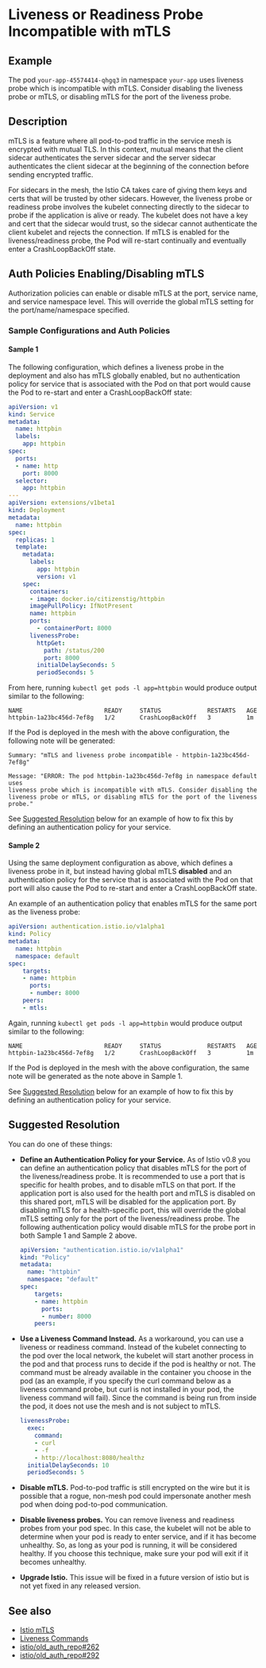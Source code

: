 # Liveness or Readiness Probe Incompatible with mTLS

## Example

The pod `your-app-45574414-qhgq3` in namespace `your-app` uses liveness probe
which is incompatible with mTLS.  Consider disabling the liveness probe or
mTLS, or disabling mTLS for the port of the liveness probe.

## Description

mTLS is a feature where all pod-to-pod traffic in the service mesh is encrypted
with mutual TLS.  In this context, mutual means that the client sidecar
authenticates the server sidecar and the server sidecar authenticates the
client sidecar at the beginning of the connection before sending encrypted
traffic.

For sidecars in the mesh, the Istio CA takes care of giving them keys and certs
that will be trusted by other sidecars.  However, the liveness probe or
readiness probe involves the kubelet connecting directly to the sidecar to
probe if the application is alive or ready.  The kubelet does not have a key
and cert that the sidecar would trust, so the sidecar cannot authenticate the
client kubelet and rejects the connection.  If mTLS is enabled for the
liveness/readiness probe, the Pod will re-start continually and eventually enter
a CrashLoopBackOff state.

## Auth Policies Enabling/Disabling mTLS

Authorization policies can enable or disable mTLS at the port, service name, and
service namespace level. This will override the global mTLS setting for the
port/name/namespace specified.

### Sample Configurations and Auth Policies

#### Sample 1
 
The following configuration, which defines a liveness probe in the deployment
and also has mTLS globally enabled, but no authentication policy for service
that is 
associated with the Pod on that port would cause the Pod to re-start and enter a
CrashLoopBackOff state:

```yaml
apiVersion: v1
kind: Service
metadata:
  name: httpbin
  labels:
    app: httpbin
spec:
  ports:
  - name: http
    port: 8000
  selector:
    app: httpbin
---
apiVersion: extensions/v1beta1
kind: Deployment
metadata:
  name: httpbin
spec:
  replicas: 1
  template:
    metadata:
      labels:
        app: httpbin
        version: v1
    spec:
      containers:
      - image: docker.io/citizenstig/httpbin
      imagePullPolicy: IfNotPresent
      name: httpbin
      ports:
        - containerPort: 8000
      livenessProbe:
        httpGet:
          path: /status/200
          port: 8000
        initialDelaySeconds: 5
        periodSeconds: 5
```
From here, running `kubectl get pods -l app=httpbin` would produce output
similar to the following:

```shell
NAME                       READY     STATUS             RESTARTS   AGE
httpbin-1a23bc456d-7ef8g   1/2       CrashLoopBackOff   3          1m
```
If the Pod is deployed in the mesh with the above configuration, the following
note will be generated:

```shell
Summary: "mTLS and liveness probe incompatible - httpbin-1a23bc456d-7ef8g"

Message: "ERROR: The pod httpbin-1a23bc456d-7ef8g in namespace default uses
liveness probe which is incompatible with mTLS. Consider disabling the
liveness probe or mTLS, or disabling mTLS for the port of the liveness probe."
```
See [Suggested Resolution](#suggested-resolution) below for an example of how to 
fix this by defining an authentication policy for your service.

#### Sample 2

Using the same deployment configuration as above, which defines a liveness probe 
in it, but instead having global mTLS **disabled** and an authentication policy
for the service that is associated with the Pod on that port will also cause 
the Pod to re-start and enter a CrashLoopBackOff state.

An example of an authentication policy that enables mTLS for the same port as
the liveness probe:

```yaml
apiVersion: authentication.istio.io/v1alpha1
kind: Policy
metadata:
  name: httpbin
  namespace: default
spec:
    targets:
    - name: httpbin
      ports:
      - number: 8000
    peers:
    - mtls:
```
Again, running `kubectl get pods -l app=httpbin` would produce output
similar to the following:

```shell
NAME                       READY     STATUS             RESTARTS   AGE
httpbin-1a23bc456d-7ef8g   1/2       CrashLoopBackOff   3          1m
```

If the Pod is deployed in the mesh with the above configuration, the same note
will be generated as the note above in Sample 1.

See [Suggested Resolution](#suggested-resolution) below for an example of how to 
fix this by defining an authentication policy for your service.


## Suggested Resolution <a id="suggested-resolution"></a>

You can do one of these things:

- **Define an Authentication Policy for your Service.** As of Istio v0.8 you can
  define an authentication policy that disables mTLS for the port of the 
liveness/readiness probe.  It is recommended to use a port that is specific for
health probes, and to disable mTLS on that port.  If the application port is
also used for the health port and mTLS is disabled on this shared port, mTLS
will be disabled for the application port. By disabling mTLS for a health-specific
port, this will override the global mTLS setting only for the
port of the liveness/readiness probe.  The following authentication policy would
disable mTLS for the probe port in both Sample 1 and Sample 2 above.

    ```yaml
    apiVersion: "authentication.istio.io/v1alpha1"
    kind: "Policy"
    metadata:
      name: "httpbin"
      namespace: "default"
    spec:
        targets:
        - name: httpbin
          ports:
          - number: 8000
        peers:
    ```

- **Use a Liveness Command Instead.** As a workaround, you can use a liveness
  or readiness command.  Instead of the kubelet connecting to the pod over the
local network, the kubelet will start another process in the pod and that
process runs to decide if the pod is healthy or not.  The command must be
already available in the container you choose in the pod (as an example, if you
specify the curl command below as a liveness command probe, but curl is not
installed in your pod, the liveness command will fail).  Since the command is
being run from inside the pod, it does not use the mesh and is not subject to
mTLS.

    ```yaml
    livenessProbe:
      exec:
        command:
        - curl
        - -f
        - http://localhost:8080/healthz
      initialDelaySeconds: 10
      periodSeconds: 5
    ```

- **Disable mTLS.**  Pod-to-pod traffic is still encrypted on the wire but it
  is possible that a rogue, non-mesh pod could impersonate another mesh pod
when doing pod-to-pod communication.

- **Disable liveness probes.** You can remove liveness and readiness probes
  from your pod spec.  In this case, the kubelet will not be able to determine
when your pod is ready to enter service, and if it has become unhealthy.  So,
as long as your pod is running, it will be considered healthy.  If you choose
this technique, make sure your pod will exit if it becomes unhealthy.

- **Upgrade Istio.** This issue will be fixed in a future version of istio but
  is not yet fixed in any released version.

## See also

- [Istio mTLS](https://archive.istio.io/v0.8/docs/concepts/security/mutual-tls/)
- [Liveness Commands](https://kubernetes.io/docs/tasks/configure-pod-container/configure-liveness-readiness-probes/#define-a-liveness-command)
- [istio/old_auth_repo#262](https://github.com/istio/old_auth_repo/issues/262)
- [istio/old_auth_repo#292](https://github.com/istio/old_auth_repo/issues/292)
 
